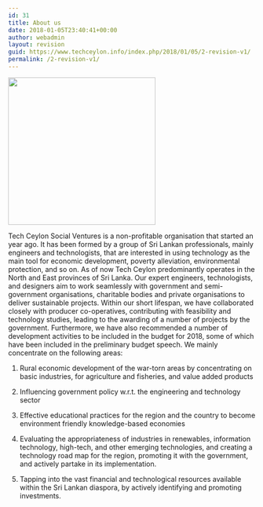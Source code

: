 ```yaml
---
id: 31
title: About us
date: 2018-01-05T23:40:41+00:00
author: webadmin
layout: revision
guid: https://www.techceylon.info/index.php/2018/01/05/2-revision-v1/
permalink: /2-revision-v1/
---
```

<img loading="lazy" class="size-medium wp-image-12 aligncenter" src="https://www.techceylon.info/wp-content/uploads/2017/12/22406212_1960089634209168_2049255675899769927_n-300x300.jpg" alt="" width="300" height="300" srcset="https://www.techceylon.org/wp-content/uploads/2017/12/22406212_1960089634209168_2049255675899769927_n-300x300.jpg 300w, https://www.techceylon.org/wp-content/uploads/2017/12/22406212_1960089634209168_2049255675899769927_n-150x150.jpg 150w, https://www.techceylon.org/wp-content/uploads/2017/12/22406212_1960089634209168_2049255675899769927_n.jpg 668w" sizes="(max-width: 300px) 100vw, 300px" />

Tech Ceylon Social Ventures is a non-profitable organisation that started an year ago. It has been formed by a group of Sri Lankan professionals, mainly engineers and technologists, that are interested in using technology as the main tool for economic development, poverty alleviation, environmental protection, and so on. As of now Tech Ceylon predominantly operates in the North and East provinces of Sri Lanka. Our expert engineers, technologists, and designers aim to work seamlessly with government and semi-government organisations, charitable bodies and private organisations to deliver sustainable projects. Within our short lifespan, we have collaborated closely with producer co-operatives, contributing with feasibility and technology studies, leading to the awarding of a number of projects by the government. Furthermore, we have also recommended a number of development activities to be included in the budget for 2018, some of which have been included in the preliminary budget speech. We mainly concentrate on the following areas:

1. Rural economic development of the war-torn areas by concentrating on basic industries, for agriculture and fisheries, and value added products

2. Influencing government policy w.r.t. the engineering and technology sector

3. Effective educational practices for the region and the country to become environment friendly knowledge-based economies

4. Evaluating the appropriateness of industries in renewables, information technology, high-tech, and other emerging technologies, and creating a technology road map for the region, promoting it with the government, and actively partake in its implementation.

5. Tapping into the vast financial and technological resources available within the Sri Lankan diaspora, by actively identifying and promoting investments.